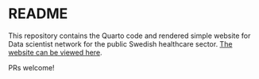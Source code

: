 # README

This repository contains the Quarto code and rendered simple website for Data scientist network for the public Swedish healthcare sector. [The website can be viewed here](https://aicc-sahlgrenska.github.io/data_scientist_network/).

PRs welcome!
